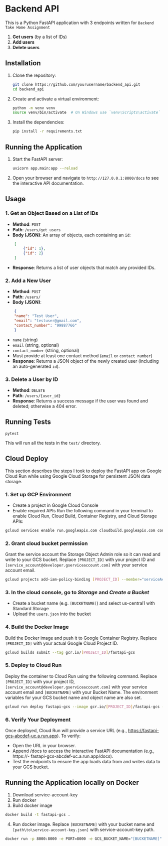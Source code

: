 # Backend API

This is a Python FastAPI application with 3 endpoints written for `Backend Take Home Assignment`

1. **Get users** (by a list of IDs)
2. **Add users**
3. **Delete users**

## Installation

1. Clone the repository:
    ```bash
    git clone https://github.com/yourusername/backend_api.git
    cd backend_api
    ```

2. Create and activate a virtual environment:
    ```bash
    python -m venv venv
    source venv/bin/activate  # On Windows use `venv\Scripts\activate`
    ```

3. Install the dependencies:
    ```bash
    pip install -r requirements.txt
    ```

## Running the Application

1. Start the FastAPI server:
    ```bash
    uvicorn app.main:app --reload
    ```

2. Open your browser and navigate to `http://127.0.0.1:8000/docs` to see the interactive API documentation.

## Usage
### 1. Get an Object Based on a List of IDs
- **Method**: `POST`
- **Path**: `/users/get_users`
- **Body (JSON)**: An array of objects, each containing an `id`:
```json
    [
        {"id": 1},
        {"id": 2}
    ]
```
- **Response**: Returns a list of user objects that match any provided IDs.


### 2. Add a New User
- **Method**: `POST`
- **Path**: `/users/`
- **Body (JSON)**:
```json
    {
    "name": "Test User",
    "email": "testuser@gmail.com",
    "contact_number": "99887766"
    }
```
- `name` (string)
- `email` (string, optional)
- `contact_number` (string, optional)
- Must provide at least one contact method (`email` or `contact number`)
- **Response**: Returns a JSON object of the newly created user (including an auto-generated `id`).


### 3. Delete a User by ID
- **Method**: `DELETE`
- **Path**: `/users/{user_id}`
- **Response**: Returns a success message if the user was found and deleted; otherwise a 404 error.

## Running Tests
```
pytest
```
This will run all the tests in the `test/` directory.

## Cloud Deploy
This section describes the steps I took to deploy the FastAPI app on Google Cloud Run while using Google Cloud Storage for persistent JSON data storage.

### 1. Set up GCP Environment
- Create a project in Google Cloud Console
- Enable required APIs
Run the following command in your terminal to enable Cloud Run, Cloud Build, Container Registry, and Cloud Storage APIs:
```bash
gcloud services enable run.googleapis.com cloudbuild.googleapis.com containerregistry.googleapis.com storage.googleapis.com
```

### 2. Grant cloud bucket permission
Grant the service account the Storage Object Admin role so it can read and write to your GCS bucket. Replace `[PROJECT_ID]` with your project ID and `[service_account@developer.gserviceaccount.com]` with your service account email.
```bash
gcloud projects add-iam-policy-binding [PROJECT_ID] --member="serviceAccount:[service_account@developer.gserviceaccount.com]" --role="roles/storage.objectAdmin"
```

### 3. In the cloud console, go to *Storage* and *Create a Bucket*
- Create a bucket name (e.g. `[BUCKETNAME]`) and select us-central1 with Standard Storage
- Upload the `users.json` into the bucket

### 4. Build the Docker Image
Build the Docker image and push it to Google Container Registry. Replace `[PROJECT_ID]` with your actual Google Cloud Project ID.
```bash
gcloud builds submit --tag gcr.io/[PROJECT_ID]/fastapi-gcs
```

### 5. Deploy to Cloud Run
Deploy the container to Cloud Run using the following command. Replace `[PROJECT_ID]` with your project ID, `[service_account@developer.gserviceaccount.com]` with your service account email and `[BUCKETNAME]` with your Bucket Name. The environment variables for your GCS bucket name and object name are also set.

```bash
gcloud run deploy fastapi-gcs --image gcr.io/[PROJECT_ID]/fastapi-gcs --platform managed --region us-central1 --allow-unauthenticated --service-account=[service_account@developer.gserviceaccount.com] --set-env-vars GCS_BUCKET_NAME=[BUCKETNAME] --set-env-vars GCS_OBJECT_NAME=users.json
```

### 6. Verify Your Deployment
Once deployed, Cloud Run will provide a service URL (e.g., https://fastapi-gcs-abcdef-uc.a.run.app). To verify:
- Open the URL in your browser.
- Append /docs to access the interactive FastAPI documentation (e.g., https://- fastapi-gcs-abcdef-uc.a.run.app/docs).
- Test the endpoints to ensure the app loads data from and writes data to your GCS bucket.



## Running the Application locally on Docker
1. Download service-account-key
2. Run docker
3. Build docker image
```bash
docker build -t fastapi-gcs .
```
4. Run docker image. Replace `[BUCKETNAME]` with your bucket name and `[path\to\service-account-key.json]` with service-account-key path.
```bash
docker run -p 8000:8000 -e PORT=8000 -e GCS_BUCKET_NAME="[BUCKETNAME]" -e GCS_OBJECT_NAME="users.json" -e GOOGLE_APPLICATION_CREDENTIALS="/app/service-account-key.json" -v [path\to\service-account-key]:/app/service-account-key.json fastapi-gcs
```